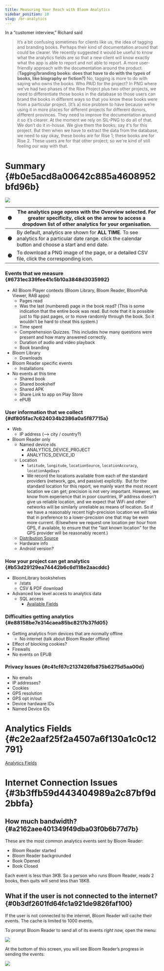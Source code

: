```yaml
---
title: Measuring Your Reach with Bloom Analytics
sidebar_position: 10
slug: /br-analytics
---
```




In a “customer interview,” Richard said


> It’s a bit confusing sometimes for clients like us, the idea of tagging and branding books. Perhaps their kind of documentation around that could be clearer. We recently suggested it would be useful to know what the analytics fields are so that a new client will know exactly what the app is able to report and not able to report. A more user-friendly approach with the documentation around the product. (**Tagging/branding books: does that have to do with the types of books, like biography or fiction?)** No, tagging is more to do with saying who owns the books. Who PAID for the project? In PNG where we’ve had two phases of the Rise Project plus two other projects, we need to differentiate those books in the database so those users can brand the books in different ways so that you know these books were from a particular project. [It’s a] nice problem to have because we’re using it in more places for different projects for different donors, different provinces. They need to improve the documentation around it so it’s clearer. At the moment we rely on SIL-PNG to do all of that. We don’t do it in-house. We give them the books; say it's for this project. But then when we have to extract the data from the database, we need to say okay, these books are for Rise 1; these books are for Rise 2. These users are for that other project; so we're kind of still feeling our way with that.


# Summary {#b0e5acd8a00642c885a4608952bfd96b}


![](./316840438.png)


| **❶** | The analytics page opens with the **Overview** selected. For greater specificity, click on the arrow to access a dropdown list of other analytics for your organisation.  |
| ----- | ------------------------------------------------------------------------------------------------------------------------------------------------------------------------- |
| **❷** | By default, analytics are shown for **ALL TIME**. To see analytics for a particular date range. click the calendar button and choose a start and end date.                |
| **❸** | To download a PNG image of the page, or a detailed CSV file, click the corresponding icon.                                                                                |


### Events that we measure {#6731ec339fee41c5b10a3848d3035992}

- All Bloom Player contexts (Bloom Library, Bloom Reader, BloomPub Viewer, RAB apps)
	- Pages read
	- Was the last (numbered) page in the book read? (This is some indication that the entire book was read. But note that it is possible just to flip past pages, or to move randomly through the book. So it wouldn’t be hard to cheat this system.)
	- Time spent
	- Comprehension Quizzes. This includes how many questions were present and how many answered correctly.
	- Duration of audio and video playback
	- Book branding
- Bloom Library
	- Downloads
- Bloom Reader specific events
	- Installations
- No events at this time
	- Shared book
	- Shared bookshelf
	- Shared APK
	- Share Link to app on Play Store
	- ePUB

### User information that we collect {#df805fac7c624034b2386a0a5f87715a}

- Web
	- IP address (--> city / country?)
- Bloom Reader only
	- Named device ids
		- ANALYTICS_DEVICE_PROJECT
		- ANALYTICS_DEVICE_ID
	- Location
		- `latitude`, `longitude`, `locationSource`, `locationAccuracy`, `locationAgeDays`
		- We record the locations available from each of the standard providers (network, gps, and passive) explicitly.  But for the standard location for this report, we mainly want the most recent location we can get; precision is not very important. 
		However, we know from experience that in poor countries, IP address doesn't give us reliable location, and we expect that WiFi and other networks will be similarly unreliable as means of location. So if we have a reasonably recent high-precision location we will take that in preference to a lower-precision one that may be even more current. (Elsewhere we request one location per hour from GPS, if available, to ensure that the "last known location" for the GPS provider will be reasonably recent.)
	- [Distribution Source](/bloom-reader-distribution-tags)
	- Hardware info
	- Android version?

### How your project can get analytics {#b53d29129ea74442b6c6d118e2aacddc}

- BloomLibrary bookshelves
	- /stats
	- CSV & PDF download
- Advanced low level access to analytics data
	- SQL access
		- [Available Fields](/analytic-fields)

### Difficulties getting analytics {#e88158be7e314caea85bc8217b37fd05}

- Getting analytics from devices that are normally offline
	- No internet (talk about Bloom Reader offline)
- Effect of blocking cookies?
- Firewalls
- No events on EPUB

### Privacy Issues {#c41cf67c2137426fb875b6275d5aa00d}

- No emails
- IP addresses?
- Cookies
- GPS resolution
- GPS opt in/out
- Device hardware IDs
- Named Device IDs

# Analytics Fields {#c2e2aaf25f2a4507a6f130a1c0c12791}


[Analytics Fields](/analytic-fields)


# Internet Connection Issues {#3b3ffb59d443404989a2c87bf9d2bbfa}


## How much bandwidth? {#a2162aee401349f49dba03f0b6b77d7b}


These are the most common analytics events sent by Bloom Reader:

- Bloom Reader started
- Bloom Reader backgrounded
- Book Opened
- Book Closed

Each event is less than 3KB. So a person who runs Bloom Reader, reads 2 books, then quits will send less than 18KB.


## What if the user is not connected to the internet? {#0b3df2601fd64fc1a921de9826faf100}


If the user is not connected to the internet, Bloom Reader will cache their events. The cache is limited to 1000 events.


To prompt Bloom Reader to send all of its events _right now,_ open the menu:


![](./475455318.png)


At the bottom of this screen, you will see Bloom Reader’s progress in sending the events:


![](./383791442.png)

